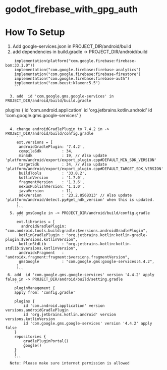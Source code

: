 # godot_firebase_with_gpg_auth

# How To Setup 
  1. Add google-services.json  in PROJECT_DIR/android/build
  2. add dependencies in build.gradle -> PROJECT_DIR/android/build
```
    implementation(platform("com.google.firebase:firebase-bom:33.1.0"))
    implementation("com.google.firebase:firebase-analytics")
    implementation("com.google.firebase:firebase-firestore")
    implementation("com.google.firebase:firebase-auth")
    implementation("com.beust:klaxon:5.5")
    ```

  3. add  id 'com.google.gms.google-services' in PROJECT_DIR/android/build/build.gradle
```
plugins {
    id 'com.android.application'
    id 'org.jetbrains.kotlin.android'
    id 'com.google.gms.google-services'
}
```

  4. change androidGradlePlugin to 7.4.2 in ->  PROJECT_DIR/android/build/config.gradle
     ```
     ext.versions = [
      androidGradlePlugin: '7.4.2',
      compileSdk         : 34,
      minSdk             : 19, // Also update 'platform/android/export/export_plugin.cpp#DEFAULT_MIN_SDK_VERSION'
      targetSdk          : 34, // Also update 'platform/android/export/export_plugin.cpp#DEFAULT_TARGET_SDK_VERSION'
      buildTools         : '33.0.2',
      kotlinVersion      : '1.7.0',
      fragmentVersion    : '1.3.6',
      nexusPublishVersion: '1.1.0',
      javaVersion        : 11,
      ndkVersion         : '23.2.8568313' // Also update 'platform/android/detect.py#get_ndk_version' when this is updated.
     ]
     ```
  5. add gmsGoogle in -> PROJECT_DIR/android/build/config.gradle
     ```
     ext.libraries = [
       androidGradlePlugin: "com.android.tools.build:gradle:$versions.androidGradlePlugin",
      kotlinGradlePlugin : "org.jetbrains.kotlin:kotlin-gradle-plugin:$versions.kotlinVersion",
      kotlinStdLib       : "org.jetbrains.kotlin:kotlin-stdlib:$versions.kotlinVersion",
      androidxFragment   : "androidx.fragment:fragment:$versions.fragmentVersion",
      gmsGoogle          : "com.google.gms:google-services:4.4.2",
     ]
     ```
 6. add  id 'com.google.gms.google-services' version '4.4.2' apply false in -> PROJECT_DIR/android/build/setting.gradle
    ```
    pluginManagement {
    apply from: 'config.gradle'

    plugins {
        id 'com.android.application' version versions.androidGradlePlugin
        id 'org.jetbrains.kotlin.android' version versions.kotlinVersion
        id 'com.google.gms.google-services' version '4.4.2' apply false
    }
    repositories {
        gradlePluginPortal()
        google()
    }
    }
    ```
  Note: Please make sure internet permission is allowed
